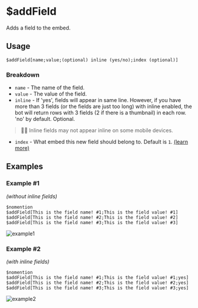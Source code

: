# $addField
Adds a field to the embed.

## Usage
```
$addField[name;value;(optional) inline (yes/no);index (optional)]
```

### Breakdown
- `name` - The name of the field.
- `value` - The value of the field.
- `inline` - If 'yes', fields will appear in same line. However, if you have more than 3 fields (or the fields are just too long) with inline enabled, the bot will return rows with 3 fields (2 if there is a thumbnail) in each row. 'no' by default. Optional.
> 🧙‍♂️ Inline fields may not appear inline on some mobile devices.
- `index` - What embed this new field should belong to. Default is `1`. [(learn more)](/src/resources/embedIndexes.md)

## Examples
### Example #1
*(without inline fields)*
```
$nomention
$addField[This is the field name! #1;This is the field value! #1]
$addField[This is the field name! #2;This is the field value! #2]
$addField[This is the field name! #3;This is the field value! #3]
```
![example1](https://user-images.githubusercontent.com/69215413/125877161-79acfd73-94a8-43c8-96dc-e6b74a7d5a01.png)

### Example #2
*(with inline fields)*
```
$nomention
$addField[This is the field name! #1;This is the field value! #1;yes]
$addField[This is the field name! #2;This is the field value! #2;yes]
$addField[This is the field name! #3;This is the field value! #3;yes]
```
![example2](https://user-images.githubusercontent.com/69215413/125877197-8ac0caff-fec4-487d-b342-e9aba781eb57.png)